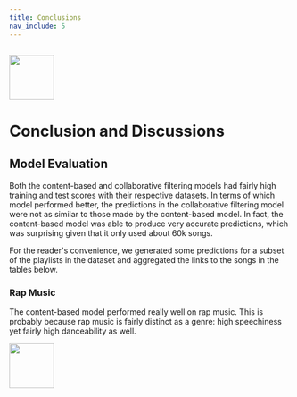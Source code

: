 ```yaml
---
title: Conclusions
nav_include: 5
---
```


<a href="https://aspiride.github.io/Spotify-Group-21/"><img src="https://cdn0.iconfinder.com/data/icons/command-buttons/512/Home-512.png" width="80" class="center"></a>
---
# Conclusion and Discussions

## Model Evaluation
Both the content-based and collaborative filtering models had fairly high training and test scores with their respective datasets. In terms of which model performed better, the predictions in the collaborative filtering model were not as similar to those made by the content-based model. In fact, the content-based model was able to produce very accurate predictions, which was surprising given that it only used about 60k songs.

For the reader's convenience, we generated some predictions for a subset of the playlists in the dataset and aggregated the links to the songs in the tables below.

### Rap Music

The content-based model performed really well on rap music. This is probably because rap music is fairly distinct as a genre: high speechiness yet fairly high danceability as well.


<a href="https://aspiride.github.io/Spotify-Group-21/"><img src="https://cdn0.iconfinder.com/data/icons/command-buttons/512/Home-512.png" width="80" class="center"></a>
